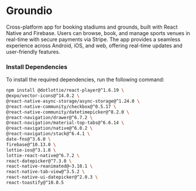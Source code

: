 # Groundio
Cross-platform app for booking stadiums and grounds, built with React Native and Firebase. Users can browse, book, and manage sports venues in real-time with secure payments via Stripe. The app provides a seamless experience across Android, iOS, and web, offering real-time updates and user-friendly features.

### Install Dependencies

To install the required dependencies, run the following command:

```bash
npm install @dotlottie/react-player@^1.6.19 \
@expo/vector-icons@^14.0.2 \
@react-native-async-storage/async-storage@^1.24.0 \
@react-native-community/checkbox@^0.5.17 \
@react-native-community/datetimepicker@^8.2.0 \
@react-navigation/drawer@^6.7.2 \
@react-navigation/material-top-tabs@^6.6.14 \
@react-navigation/native@^6.0.2 \
@react-navigation/stack@^6.4.1 \
date-fns@^3.6.0 \
firebase@^10.13.0 \
lottie-ios@^3.1.8 \
lottie-react-native@^6.7.2 \
react-datepicker@^7.3.0 \
react-native-reanimated@~3.10.1 \
react-native-tab-view@^3.5.2 \
react-native-ui-datepicker@^2.0.3 \
react-toastify@^10.0.5


